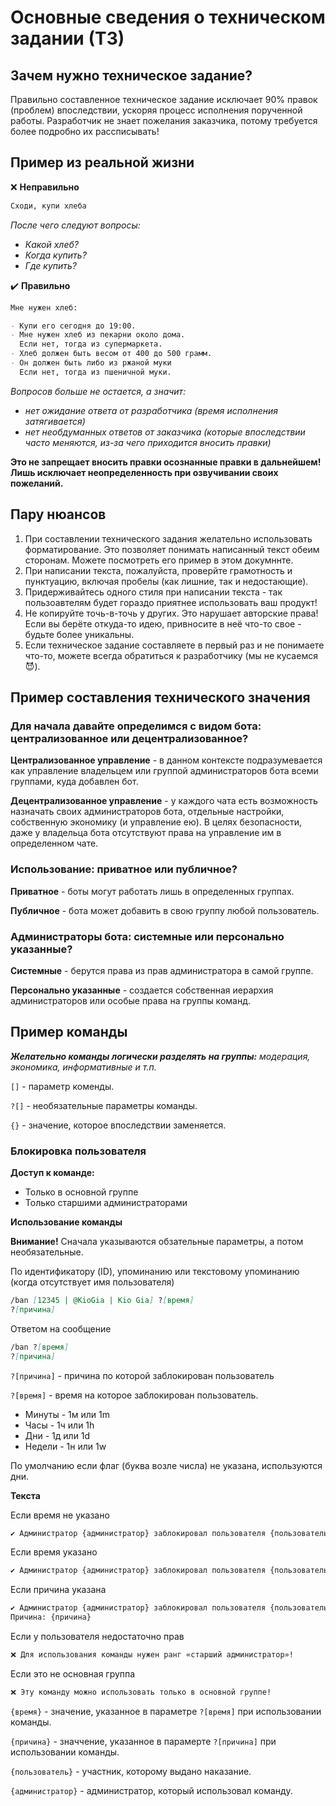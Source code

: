 # Основные сведения о техническом задании (ТЗ)

## Зачем нужно техническое задание?

Правильно составленное техническое задание исключает 90% правок (проблем) впоследствии, ускоряя процесс исполнения порученной работы. Разработчик не знает пожелания заказчика, потому требуется более подробно их рассписывать!

## Пример из реальной жизни

❌ **Неправильно**

```markdown
Сходи, купи хлеба
```

_После чего следуют вопросы:_

- _Какой хлеб?_
- _Когда купить?_
- _Где купить?_

✔️ **Правильно**

```markdown
Мне нужен хлеб:

- Купи его сегодня до 19:00.
- Мне нужен хлеб из пекарни около дома.
  Если нет, тогда из супермаркета.
- Хлеб должен быть весом от 400 до 500 грамм.
- Он должен быть либо из ржаной муки
  Если нет, тогда из пшеничной муки.
```

_Вопросов больше не остается, а значит:_

- _нет ожидание ответа от разработчика (время исполнения затягивается)_
- _нет необдуманных ответов от заказчика (которые впоследствии часто меняются, из-за чего приходится вносить правки)_

**Это не запрещает вносить правки осознанные правки в дальнейшем! Лишь исключает неопределенность при озвучивании своих пожеланий.**


## Пару нюансов

1. При составлении технического задания желательно использовать форматирование. Это позволяет понимать написанный текст обеим сторонам.  Можете посмотреть его пример в этом докумннте.
2. При написании текста, пожалуйста, проверйте грамотность и пунктуацию, включая пробелы (как лишние, так и недостающие).
3. Придерживайтесь одного стиля при написании текста - так пользоавтелям будет гораздо приятнее использовать ваш продукт!
4. Не копируйте точь-в-точь у других. Это нарушает авторские права! Если вы берёте откуда-то идею, привносите в неё что-то свое - будьте более уникальны. 
5. Если техническое задание составляете в первый раз и не понимаете что-то, можете всегда обратиться к разработчику (мы не кусаемся 😈).  


## Пример составления технического значения

### **Для начала давайте определимся с видом бота:** централизованное или децентрализованное?

**Централизованное управление** - в данном контексте подразумевается как управление владельцем или группой администраторов бота всеми группами, куда добавлен бот.

**Децентрализованное управление** - у каждого чата есть возможность назначать своих администраторов бота, отдельные настройки, собственную экономику (и управление ею).
В целях безопасности, даже у владельца бота отсутствуют права на управление им в определенном чате.


### **Использование:** приватное или публичное?

**Приватное** - боты могут работать лишь в определенных группах.

**Публичное** - бота может добавить в свою группу любой пользователь.

### **Администраторы бота:** системные или персонально указанные?

**Системные** - берутся права из прав администратора в самой группе.

**Персонально указанные** - создается собственная иерархия администраторов или особые права на группы команд.


## Пример команды

_**Желательно команды логически разделять на группы:** модерация, экономика, информативные и т.п._

`[]` - параметр коменды.

`?[]` - необязательные параметры команды.

`{}` - значение, которое впоследствии заменяется.

### **Блокировка пользователя**

**Доступ к команде:**

- Только в основной группе
- Только старшими администраторами

**Использование команды**

**Внимание!** Сначала указываются обзательные параметры, а потом необязательные.

По идентификатору (ID), упоминанию или текстовому упоминанию (когда отсутствует имя пользователя)

```markdown
/ban [12345 | @KioGia | Kio Gia] ?[время]
?[причина]
```

Ответом на сообщение

```markdown
/ban ?[время]
?[причина]
```

`?[причина]` - причина по которой заблокирован пользователь

`?[время]` - время на которое заблокирован пользователь.

- Минуты - 1м или 1m
- Часы - 1ч или 1h
- Дни - 1д или 1d
- Недели - 1н или 1w

По умолчанию если флаг (буква возле числа) не указана, используются дни.

**Текста**

Если время не указано

```markdown
✔️ Администратор {администратор} заблокировал пользователя {пользователь} навсегда
```

Если время указано

```markdown
✔️ Администратор {администратор} заблокировал пользователя {пользователь} на {время}
```

Если причина указана

```markdown
✔️ Администратор {администратор} заблокировал пользователя {пользователь} навсегда
Причина: {причина}
```

Если у пользователя недостаточно прав

```markdown
❌ Для использования команды нужен ранг «старший администратор»!
```

Если это не основная группа

```markdown
❌ Эту команду можно использовать только в основной группе!
```

`{время}` - значение, указанное в параметре `?[время]` при использовании команды.

`{причина}` - значчение, указанное в парамерте `?[причина]` при использовании команды.

`{пользователь}` - участник, которому выдано наказание.

`{администратор}` - администратор, который использовал команду.

